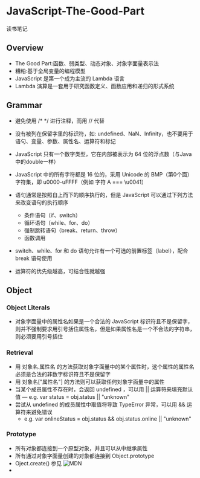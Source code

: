 # JavaScript-The-Good-Part
读书笔记

## Overview

* The Good Part:函数、弱类型、动态对象、对象字面量表示法
* 糟粕:基于全局变量的编程模型
* JavaScript 是第一个成为主流的 Lambda 语言
* Lambda 演算是一套用于研究函数定义、函数应用和递归的形式系统

## Grammar

* 避免使用 /* */ 进行注释，而用 // 代替
* 没有被列在保留字里的标识符，如: undefined、NaN、Infinity，也不要用于语句、变量、参数、属性名、运算符和标记
* JavaScript 只有一个数字类型，它在内部被表示为 64 位的浮点数（与Java中的double一样）
* JavaScript 中的所有字符都是 16 位的，采用 Unicode 的 BMP（第0个面）字符集，即 u0000-uFFFF（例如 字符 A === \u0041）
* 语句通常是按照自上而下的顺序执行的，但是 JavaScript 可以通过下列方法来改变语句的执行顺序
  - 条件语句（if、switch）
  - 循环语句（while、for、do）
  - 强制跳转语句（break、return、throw）
  - 函数调用

* switch、while、for 和 do 语句允许有一个可选的前置标签（label），配合 break 语句使用
* 运算符的优先级越高，可结合性就越强

## Object

### Object Literals
* 对象字面量中的属性名如果是一个合法的 JavaScript 标识符且不是保留字，则并不强制要求用引号括住属性名，但是如果属性名是一个不合法的字符串，则必须要用引号括住

### Retrieval
* 用 对象名.属性名 的方法获取对象字面量中的某个属性时，这个属性的属性名必须是合法的非数字标识符且不是保留字
* 用 对象名["属性名"] 的方法则可以获取任何对象字面量中的属性
* 当某个成员属性不存在时，会返回 undefined ，可以用 || 运算符来填充默认值
  — e.g.    var status = obj.status || "unknown"
* 尝试从 undefined 的成员属性中取值将导致 TypeError 异常，可以用 && 运算符来避免错误
  - e.g.    var onlineStatus = obj.status && obj.status.online || "unknown"

### Prototype
* 所有对象都连接到一个原型对象，并且可以从中继承属性
* 所有通过对象字面量创建的对象都连接到 Object.prototype
* Oject.create() 参见 ![MDN](https://developer.mozilla.org/zh-CN/docs/Web/JavaScript/Reference/Global_Objects/Object/create)
*





